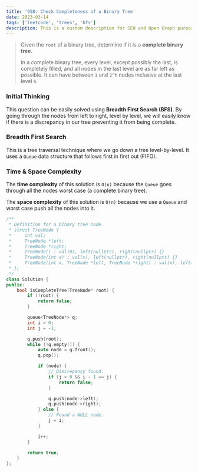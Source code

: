 ```yaml
---
title: '958: Check Completeness of a Binary Tree'
date: 2023-03-14
tags: ['leetcode', 'trees', 'bfs']
description: This is a custom description for SEO and Open Graph purposes. If it's not provided, it defaults to auto-generated excerpts of the page content.
---
```


> Given the `root` of a binary tree, determine if it is a **complete binary tree**.
>
> In a complete binary tree, every level, except possibly the last, is completely filled, and all nodes in the last level are as far left as possible. It can have between `1` and `2^h` nodes inclusive at the last level `h`.

### Initial Thinking

This question can be easily solved using **Breadth First Search (BFS)**. By going through the nodes from left to right, level by level, we will easily know if there is a discrepancy in our tree preventing it from being complete.

### Breadth First Search

This is a tree traversal technique where we go down a tree level-by-level. It uses a `Queue` data structure that follows first in first out (FIFO).

### Time & Space Complexity

The **time complexity** of this solution is `O(n)` because the `Queue` goes through all the nodes worst case (a complete binary tree).

The **space complexity** of this solution is `O(n)` because we use a `Queue` and worst case push all the nodes into it.

```cpp
/**
 * Definition for a binary tree node.
 * struct TreeNode {
 *     int val;
 *     TreeNode *left;
 *     TreeNode *right;
 *     TreeNode() : val(0), left(nullptr), right(nullptr) {}
 *     TreeNode(int x) : val(x), left(nullptr), right(nullptr) {}
 *     TreeNode(int x, TreeNode *left, TreeNode *right) : val(x), left(left), right(right) {}
 * };
 */
class Solution {
public:
    bool isCompleteTree(TreeNode* root) {
        if (!root) {
            return false;
        }

        queue<TreeNode*> q;
        int i = 0;
        int j = -1;

        q.push(root);
        while (!q.empty()) {
            auto node = q.front();
            q.pop();

            if (node) {
                // Discrepancy found.
                if (j > 0 && i - 1 == j) {
                    return false;
                }

                q.push(node->left);
                q.push(node->right);
            } else {
                // Found a NULL node.
                j = i;
            }

            i++;
        }

        return true;
    }
};
```
